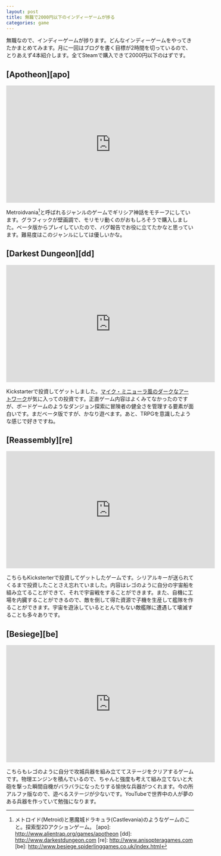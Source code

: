 ```yaml
---
layout: post
title: 無職で2000円以下のインディーゲームが捗る
categories: game
---
```

無職なので、インディーゲームが捗ります。どんなインディーゲームをやってきたかまとめてみます。月に一回はブログを書く目標が2時間を切っているので、とりあえず4本紹介します。全てSteamで購入できて2000円以下のはずです。

## [Apotheon][apo]
<div class="videoplayer">
<iframe width="560" height="315" src="https://www.youtube.com/embed/9dhfsg1waxk" frameborder="0" allowfullscreen></iframe>
</div>

Metroidvania[^metroidvania]と呼ばれるジャンルのゲームでギリシア神話をモチーフにしています。グラフィックが壁画調で、モリモリ動くのがおもしろそうで購入しました。ベータ版からプレイしていたので、バグ報告でお役に立てたかなと思っています。難易度はこのジャンルにしては優しいかな。

## [Darkest Dungeon][dd]

<div class="videoplayer">
<iframe width="560" height="315" src="https://www.youtube.com/embed/KM6ZmtE4FKE" frameborder="0" allowfullscreen></iframe>
</div>

Kickstarterで投資してゲットしました。[マイク・ミニョーラ風のダークなアートワーク](http://www.darkestdungeon.com/media/)が気に入っての投資です。正直ゲーム内容はよくみてなかったのですが、ボードゲームのようなダンジョン探索に冒険者の健全さを管理する要素が面白いです。まだベータ版ですが、かなり遊べます。あと、TRPGを意識したような感じで好きですね。

## [Reassembly][re]

<div class="videoplayer">
<iframe width="560" height="315" src="https://www.youtube.com/embed/Yi3XRUkvq28" frameborder="0" allowfullscreen></iframe>
</div>

こちらもKicksterterで投資してゲットしたゲームです。シリアルキーが送られてくるまで投資したことさえ忘れていました。内容はレゴのように自分の宇宙船を組み立てることができて、それで宇宙戦をすることができます。また、自機に工場を内臓することができるので、敵を倒して得た資源で子機を生産して艦隊を作ることができます。宇宙を遊泳しているととんでもない敵艦隊に遭遇して壊滅することも多々ありです。

## [Besiege][be]

<div class="videoplayer">
<iframe width="560" height="315" src="https://www.youtube.com/embed/n-aG7E9gTNI" frameborder="0" allowfullscreen></iframe>
</div>

こちらもレゴのように自分で攻城兵器を組み立ててステージをクリアするゲームです。物理エンジンを積んでいるので、ちゃんと強度も考えて組み立てないと大砲を撃った瞬間自機がバラバラになったりする愉快な兵器がつくれます。今の所アルファ版なので、遊べるステージが少ないです。YouTubeで世界中の人が夢のある兵器を作っていて勉強になります。

[^metroidvania]: メトロイド(Metroid)と悪魔城ドラキュラ(Castlevania)のようなゲームのこと。探索型2Dアクションゲーム。
[apo]: http://www.alientrap.org/games/apotheon
[dd]: http://www.darkestdungeon.com
[re]: http://www.anisopteragames.com
[be]: http://www.besiege.spiderlinggames.co.uk/index.html
